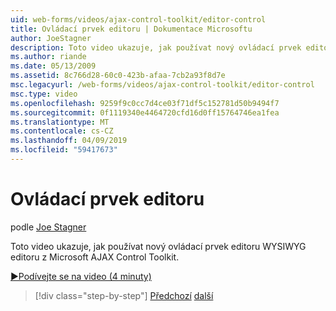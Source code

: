 ```yaml
---
uid: web-forms/videos/ajax-control-toolkit/editor-control
title: Ovládací prvek editoru | Dokumentace Microsoftu
author: JoeStagner
description: Toto video ukazuje, jak používat nový ovládací prvek editoru WYSIWYG editoru z Microsoft AJAX Control Toolkit.
ms.author: riande
ms.date: 05/13/2009
ms.assetid: 8c766d28-60c0-423b-afaa-7cb2a93f8d7e
msc.legacyurl: /web-forms/videos/ajax-control-toolkit/editor-control
msc.type: video
ms.openlocfilehash: 9259f9c0cc7d4ce03f71df5c152781d50b9494f7
ms.sourcegitcommit: 0f1119340e4464720cfd16d0ff15764746ea1fea
ms.translationtype: MT
ms.contentlocale: cs-CZ
ms.lasthandoff: 04/09/2019
ms.locfileid: "59417673"
---
```

# <a name="editor-control"></a>Ovládací prvek editoru

podle [Joe Stagner](https://github.com/JoeStagner)

Toto video ukazuje, jak používat nový ovládací prvek editoru WYSIWYG editoru z Microsoft AJAX Control Toolkit.

[&#9654;Podívejte se na video (4 minuty)](https://channel9.msdn.com/Blogs/ASP-NET-Site-Videos/editor-control)

> [!div class="step-by-step"]
> [Předchozí](combo-box.md)
> [další](editor-control-custom.md)
